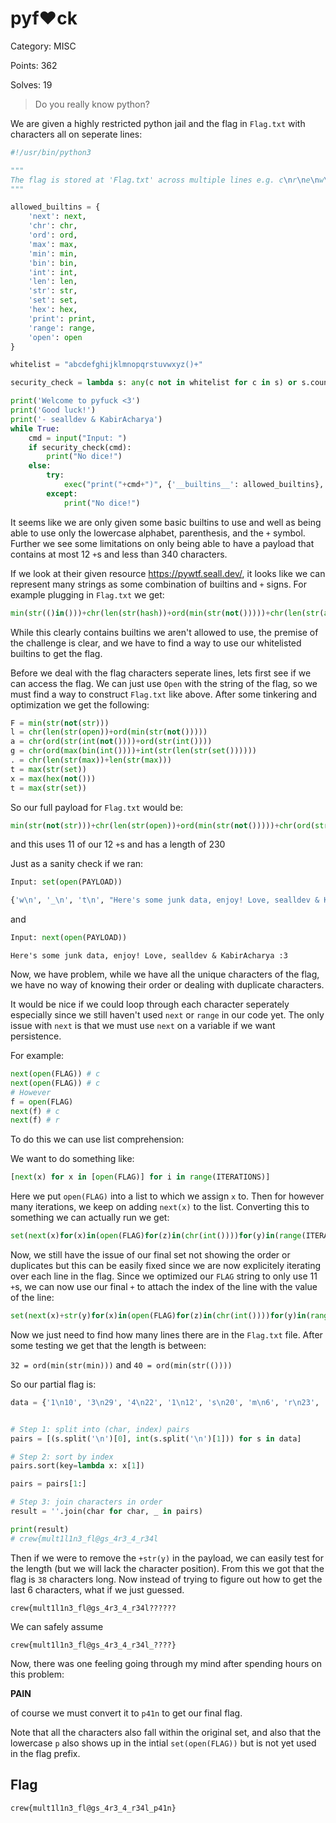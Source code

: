 # pyf❤️ck

Category: MISC

Points: 362

Solves: 19

>Do you really know python?

We are given a highly restricted python jail and the flag in `Flag.txt` with characters all on seperate lines:


```py
#!/usr/bin/python3

"""
The flag is stored at 'Flag.txt' across multiple lines e.g. c\nr\ne\nw\n{\n...
"""

allowed_builtins = {
    'next': next,
    'chr': chr,
    'ord': ord,
    'max': max,
    'min': min,
    'bin': bin,
    'int': int,
    'len': len,
    'str': str,
    'set': set,
    'hex': hex,
    'print': print,
    'range': range,
    'open': open
}

whitelist = "abcdefghijklmnopqrstuvwxyz()+"

security_check = lambda s: any(c not in whitelist for c in s) or s.count('+') > 12 or len(s) > 340 or 'print' in s

print('Welcome to pyfuck <3')
print('Good luck!')
print('- sealldev & KabirAcharya')
while True:
    cmd = input("Input: ")
    if security_check(cmd):
        print("No dice!")
    else:
        try:
            exec("print("+cmd+")", {'__builtins__': allowed_builtins}, {})
        except:
            print("No dice!")
```


It seems like we are only given some basic builtins to use and well as being able to use only the lowercase alphabet, parenthesis, and the `+` symbol. Further we see some limitations on only being able to have a payload that contains at most 12 `+`s and less than 340 characters.

If we look at their given resource https://pywtf.seall.dev/, it looks like we can represent many strings as some combination of builtins and `+` signs. For example plugging in `Flag.txt` we get:

```py
min(str(()in()))+chr(len(str(hash))+ord(min(str(not()))))+chr(len(str(ascii))+len(str(help)))+chr(len(str(type(quit)))+len(str(help)))+min(str(float()))+max(str(set))+max(str(hex))+max(str(set))
```

While this clearly contains builtins we aren't allowed to use, the premise of the challenge is clear, and we have to find a way to use our whitelisted builtins to get the flag.

Before we deal with the flag characters seperate lines, lets first see if we can access the flag. We can just use `Open` with the string of the flag, so we must find a way to construct `Flag.txt` like above. After some tinkering and optimization we get the following:

```py
F = min(str(not(str)))
l = chr(len(str(open))+ord(min(str(not()))))
a = chr(ord(str(int(not())))+ord(str(int())))
g = chr(ord(max(bin(int())))+int(str(len(str(set())))))
. = chr(len(str(max))+len(str(max)))
t = max(str(set))
x = max(hex(not()))
t = max(str(set))
```

So our full payload for `Flag.txt` would be:

```py
min(str(not(str)))+chr(len(str(open))+ord(min(str(not()))))+chr(ord(str(int(not())))+ord(str(int())))+chr(ord(max(bin(int())))+int(str(len(str(set())))))+chr(len(str(max))+len(str(max)))+max(str(set))+max(hex(not()))+max(str(set))
```
and this uses 11 of our 12 `+`s and has a length of 230

Just as a sanity check if we ran:

```py
Input: set(open(PAYLOAD))
```
```py
{'w\n', '_\n', 't\n', "Here's some junk data, enjoy! Love, sealldev & KabirAcharya :3\n", 'm\n', 'r\n', 's\n', '@\n', 'g\n', 'c\n', '1\n', '3\n', 'n\n', 'p\n', '}', '4\n', 'f\n', 'e\n', 'l\n', '{\n', 'u\n'}
```
and
```py
Input: next(open(PAYLOAD))
```
```
Here's some junk data, enjoy! Love, sealldev & KabirAcharya :3
```

Now, we have problem, while we have all the unique characters of the flag, we have no way of knowing their order or dealing with duplicate characters.

It would be nice if we could loop through each character seperately especially since we still haven't used `next` or `range` in our code yet. The only issue with `next` is that we must use `next` on a variable if we want persistence.

For example:
```py
next(open(FLAG)) # c
next(open(FLAG)) # c
# However
f = open(FLAG)
next(f) # c
next(f) # r
```

To do this we can use list comprehension:

We want to do something like:
```py
[next(x) for x in [open(FLAG)] for i in range(ITERATIONS)]
```

Here we put `open(FLAG)` into a list to which we assign `x` to. Then for however many iterations, we keep on adding `next(x)` to the list. Converting this to something we can actually run we get:

```py
set(next(x)for(x)in(open(FLAG)for(z)in(chr(int())))for(y)in(range(ITERATIONS)))
```

Now, we still have the issue of our final set not showing the order or duplicates but this can be easily fixed since we are now explicitely iterating over each line in the flag. Since we optimized our `FLAG` string to only use 11 `+`s, we can now use our final `+` to attach the index of the line with the value of the line:

```py
set(next(x)+str(y)for(x)in(open(FLAG)for(z)in(chr(int())))for(y)in(range(ITERATIONS)))
```

Now we just need to find how many lines there are in the `Flag.txt` file. After some testing we get that the length is between:

`32 = ord(min(str(min)))` and `40 = ord(min(str(())))`

So our partial flag is:

```py
data = {'1\n10', '3\n29', '4\n22', '1\n12', 's\n20', 'm\n6', 'r\n23', '_\n27', 'e\n3', 'r\n28', "Here's some junk data, enjoy! Love, sealldev & KabirAcharya :3\n0", '_\n15', 'f\n16', 'r\n2', 'l\n8', 'n\n13', '{\n5', 't\n9', 'u\n7', 'w\n4', '4\n30', 'c\n1', '_\n21', 'g\n19', 'l\n31', '4\n26', '3\n14', 'l\n11', '_\n25', '@\n18', 'l\n17', '3\n24'}


# Step 1: split into (char, index) pairs
pairs = [(s.split('\n')[0], int(s.split('\n')[1])) for s in data]

# Step 2: sort by index
pairs.sort(key=lambda x: x[1])

pairs = pairs[1:]

# Step 3: join characters in order
result = ''.join(char for char, _ in pairs)

print(result)
# crew{mult1l1n3_fl@gs_4r3_4_r34l
```

Then if we were to remove the `+str(y)` in the payload, we can easily test for the length (but we will lack the character position). From this we got that the flag is `38` characters long. Now instead of trying to figure out how to get the last 6 characters, what if we just guessed.

`crew{mult1l1n3_fl@gs_4r3_4_r34l??????`

We can safely assume

`crew{mult1l1n3_fl@gs_4r3_4_r34l_????}`

Now, there was one feeling going through my mind after spending hours on this problem:
 
**PAIN**

of course we must convert it to `p41n` to get our final flag.

Note that all the characters also fall within the original set, and also that the lowercase `p` also shows up in the intial `set(open(FLAG))` but is not yet used in the flag prefix.


## Flag

`crew{mult1l1n3_fl@gs_4r3_4_r34l_p41n}`
